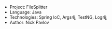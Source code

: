 * Project: FileSplitter
* Language: Java
* Technologies: Spring IoC, Args4j, TestNG, Log4j;
* Author: Nick Pavlov